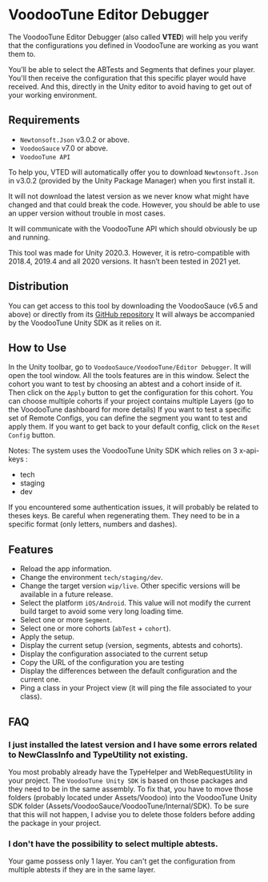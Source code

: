 # VoodooTune Editor Debugger
The VoodooTune Editor Debugger (also called **VTED**) will help you verify that the configurations you defined in VoodooTune are working as you want them to. 

You’ll be able to select the ABTests and Segments that defines your player. You'll then receive the configuration that this specific player would have received. And this, directly in the Unity editor to avoid having to get out of your working environment.

## Requirements
- `Newtonsoft.Json` v3.0.2 or above.
- `VoodooSauce` v7.0 or above.
- `VoodooTune API`

To help you, VTED will automatically offer you to download `Newtonsoft.Json` in v3.0.2 (provided by the Unity Package Manager) when you first install it.

It will not download the latest version as we never know what might have changed and that could break the code. However, you should be able to use an upper version without trouble in most cases.

It will communicate with the VoodooTune API which should obviously be up and running.

This tool was made for Unity 2020.3. However, it is retro-compatible with 2018.4, 2019.4 and all 2020 versions. It hasn’t been tested in 2021 yet.

## Distribution
You can get access to this tool by downloading the VoodooSauce (v6.5 and above) or directly from its [GitHub repository](https://github.com/VoodooTeam/VoodooTune-Unity-Toolbox)
It will always be accompanied by the VoodooTune Unity SDK as it relies on it.

## How to Use
In the Unity toolbar, go to `VoodooSauce/VoodooTune/Editor Debugger`.
It will open the tool window. All the tools features are in this window.
Select the cohort you want to test by choosing an abtest and a cohort inside of it.
Then click on the `Apply` button to get the configuration for this cohort.
You can choose multiple cohorts if your project contains multiple Layers (go to the VoodooTune dashboard for more details)
If you want to test a specific set of Remote Configs, you can define the segment you want to test and apply them.
If you want to get back to your default config, click on the `Reset Config` button.

Notes: The system uses the VoodooTune Unity SDK which relies on 3 x-api-keys :
- tech
- staging
- dev

If you encountered some authentication issues, it will probably be related to theses keys.
Be careful when regenerating them. They need to be in a specific format (only letters, numbers and dashes).


## Features
- Reload the app information.
- Change the environment `tech/staging/dev`.
- Change the target version `wip/live`. Other specific versions will be available in a future release.
- Select the platform `iOS/Android`. This value will not modify the current build target to avoid some very long loading time.
- Select one or more `Segment`.
- Select one or more cohorts (`abTest` + `cohort`).
- Apply the setup.
- Display the current setup (version, segments, abtests and cohorts).
- Display the configuration associated to the current setup
- Copy the URL of the configuration you are testing
- Display the differences between the default configuration and the current one.
- Ping a class in your Project view (it will ping the file associated to your class).

## FAQ

### I just installed the latest version and I have some errors related to NewClassInfo and TypeUtility not existing.
You most probably already have the TypeHelper and WebRequestUtility in your project. The `VoodooTune Unity SDK` is based on those packages and they need to be in the same assembly.
To fix that, you have to move those folders (probably located under Assets/Voodoo) into the VoodooTune Unity SDK folder (Assets/VoodooSauce/VoodooTune/Internal/SDK).
To be sure that this will not happen, I advise you to delete those folders before adding the package in your project.

### I don't have the possibility to select multiple abtests.
Your game possess only 1 layer. You can't get the configuration from multiple abtests if they are in the same layer.

